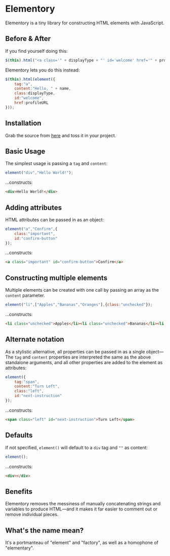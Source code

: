 # Elementory
Elementory is a tiny library for constructing HTML elements with JavaScript.
 
## Before & After
If you find yourself doing this:
```js
$(this).html("<a class='" + displayType + "' id='welcome' href='" + profileURL + "'>Hello, " + name + "</a>");
```
Elementory lets you do this instead:
```js
$(this).html(element({
    tag:"a",
    content:"Hello, " + name,
    class:displayType,
    id:"welcome",
    href:profileURL
}));
```

## Installation
Grab the source from [here](https://raw.githubusercontent.com/agorischek/elementory/master/elementory.min.js) and toss it in your project.

## Basic Usage
The simplest usage is passing a `tag` and `content`:
```js
element("div","Hello World!");
```
…constructs:
```html
<div>Hello World!</div>
```

## Adding attributes
HTML attributes can be passed in as an object:
```js
element("a","Confirm",{
    class:"important",
    id:"confirm-button"
});
```
…constructs:
```html
<a class="important" id="confirm-button">Confirm</a>
```

## Constructing multiple elements
Multiple elements can be created with one call by passing an array as the `content` parameter.
```js
element("li",["Apples","Bananas","Oranges"],{class:"unchecked"});
```
…constructs:
```html
<li class="unchecked">Apples</li><li class="unchecked">Bananas</li><li class="unchecked">Oranges</li>
```

## Alternate notation
As a stylistic alternative, all properties can be passed in as a single object—The `tag` and `content` properties are interpreted the same as the above standalone arguments, and all other properties are added to the element as attributes:
```js
element({
    tag:"span",
    content:"Turn Left",
    class:"left",
    id:"next-instruction"
});
```
…constructs:
```html
<span class="left" id="next-instruction">Turn Left</span>
```

## Defaults
If not specified, `element()` will default to a `div` tag and `""` as content:
```js
element();
```
…constructs:
```html
<div></div>
``` 

## Benefits
Elementory removes the messiness of manually concatenating strings and variables to produce HTML—and it makes it far easier to comment out or remove individual pieces.

## What's the name mean?
It's a portmanteau of "element" and "factory", as well as a homophone of "elementary".